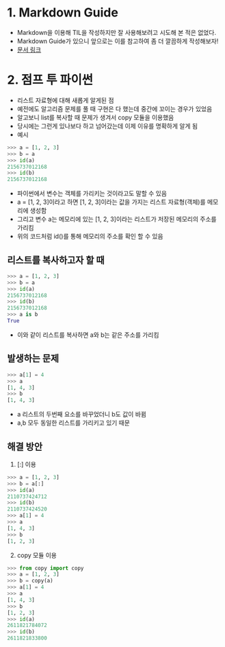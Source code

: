 # 1. Markdown Guide

- Markdown을 이용해 TIL을 작성하지만 잘 사용해보려고 시도해 본 적은 없었다.
- Markdown Guide가 있으니 앞으로는 이를 참고하여 좀 더 깔끔하게 작성해보자!
- [문서 링크](https://www.markdownguide.org/)

# 2. 점프 투 파이썬

- 리스트 자료형에 대해 새롭게 알게된 점
- 예전에도 알고리즘 문제를 풀 때 구현은 다 했는데 중간에 꼬이는 경우가 있었음
- 알고보니 list를 복사할 때 문제가 생겨서 copy 모듈을 이용했음
- 당시에는 그런게 있나보다 하고 넘어갔는데 이제 이유를 명확하게 알게 됨
- 예시
```python
>>> a = [1, 2, 3]
>>> b = a	  
>>> id(a)	  
2156737012168
>>> id(b)	  
2156737012168
```
 - 파이썬에서 변수는 객체를 가리키는 것이라고도 말할 수 있음
 - a = [1, 2, 3]이라고 하면 [1, 2, 3]이라는 값을 가지는 리스트 자료형(객체)를 메모리에 생성함
 - 그리고 변수 a는 메모리에 있는 [1, 2, 3]이라는 리스트가 저장된 메모리의 주소를 가리킴
 - 위의 코드처럼 id()를 통해 메모리의 주소를 확인 할 수 있음
 
 ## 리스트를 복사하고자 할 때
 ```python
>>> a = [1, 2, 3]
>>> b = a	  
>>> id(a)	  
2156737012168
>>> id(b)	  
2156737012168
>>> a is b
True
```
- 이와 같이 리스트를 복사하면 a와 b는 같은 주소를 가리킴

## 발생하는 문제
```python
>>> a[1] = 4
>>> a	  
[1, 4, 3]
>>> b	  
[1, 4, 3]
```
- a 리스트의 두번째 요소를 바꾸었더니 b도 값이 바뀜
- a,b 모두 동일한 리스트를 가리키고 있기 때문

## 해결 방안

1. [:] 이용
```python
>>> a = [1, 2, 3]	  
>>> b = a[:]	  
>>> id(a)	  
2110737424712
>>> id(b)	  
2110737424520
>>> a[1] = 4  
>>> a	  
[1, 4, 3]
>>> b	  
[1, 2, 3]
```

2. copy 모듈 이용

```python
>>> from copy import copy
>>> a = [1, 2, 3]	  
>>> b = copy(a)	  
>>> a[1] = 4	  
>>> a	  
[1, 4, 3]
>>> b	  
[1, 2, 3]
>>> id(a)	  
2611821784072
>>> id(b)	  
2611821833800
```
